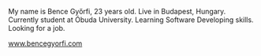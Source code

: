 My name is Bence Győrfi, 23 years old. 
Live in Budapest, Hungary. 
Currently student at Óbuda University. 
Learning Software Developing skills.
Looking for a job.

www.bencegyorfi.com
